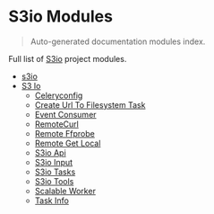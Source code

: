 # S3io Modules

> Auto-generated documentation modules index.

Full list of [S3io](README.md#s3io) project modules.

- [s3io](README.md#s3io)
- [S3 Io](s3_io/index.md#s3-io)
    - [Celeryconfig](s3_io/celeryconfig.md#celeryconfig)
    - [Create Url To Filesystem Task](s3_io/create_url_to_filesystem_task.md#create-url-to-filesystem-task)
    - [Event Consumer](s3_io/event_consumer.md#event-consumer)
    - [RemoteCurl](s3_io/remote_curl.md#remotecurl)
    - [Remote Ffprobe](s3_io/remote_ffprobe.md#remote-ffprobe)
    - [Remote Get Local](s3_io/remote_get_local.md#remote-get-local)
    - [S3io Api](s3_io/s3io_api.md#s3io-api)
    - [S3io Input](s3_io/s3io_input.md#s3io-input)
    - [S3io Tasks](s3_io/s3io_tasks.md#s3io-tasks)
    - [S3io Tools](s3_io/s3io_tools.md#s3io-tools)
    - [Scalable Worker](s3_io/scalable_worker.md#scalable-worker)
    - [Task Info](s3_io/task_info.md#task-info)
